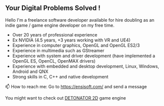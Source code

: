 ## Your Digital Problems Solved !

Hello I'm a freelance software developer available for hire doubling as an indie game / game engine developer on my free time.

* Over 20 years of professional experience
* Ex NVIDIA (4.5 years, +3 years working with VR and UE4)
* Experience in computer graphics, OpenGL and OpenGL ES2/3
* Experience in multimedia such as GStreamer
* Experience with system and driver development (have implemented a OpenGL ES, OpenCL, OpenMAX drivers)
* Experience with embedded and desktop development, Linux, Windows, Android and QNX
* Strong skills in C, C++ and native development
  
📫 How to reach me:
Go to https://ensisoft.com/ and send a message

You might want to check out [DETONATOR 2D](https://github.com/ensisoft/detonator) game engine



<!--
**ensisoft/ensisoft** is a ✨ _special_ ✨ repository because its `README.md` (this file) appears on your GitHub profile.

Here are some ideas to get you started:

- 🔭 I’m currently working on ...
- 🌱 I’m currently learning ...
- 👯 I’m looking to collaborate on ...
- 🤔 I’m looking for help with ...
- 💬 Ask me about ...
- 📫 How to reach me: ...
- 😄 Pronouns: ...
- ⚡ Fun fact: ...
-->
